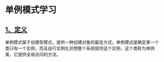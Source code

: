 # 单例模式学习


## [1、定义](#定义)
 单例模式属于创建型模式，提供一种创建对象的最佳方式。单例模式是确定某一个类只有一个实例，而且自行实例化并想整个系统提供这个实例，这个类称为单例类，它提供全局访问的方法。

